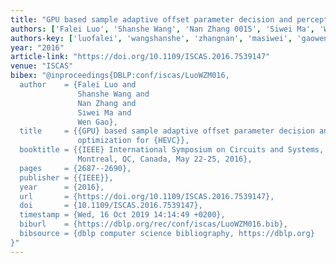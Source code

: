 ```yaml
---
title: "GPU based sample adaptive offset parameter decision and perceptual optimization for HEVC"
authors: ['Falei Luo', 'Shanshe Wang', 'Nan Zhang 0015', 'Siwei Ma', 'Wen Gao 0001']
authors-key: ['luofalei', 'wangshanshe', 'zhangnan', 'masiwei', 'gaowen']
year: "2016"
article-link: "https://doi.org/10.1109/ISCAS.2016.7539147"
venue: "ISCAS"
bibex: "@inproceedings{DBLP:conf/iscas/LuoWZM016,
  author    = {Falei Luo and
               Shanshe Wang and
               Nan Zhang and
               Siwei Ma and
               Wen Gao},
  title     = {{GPU} based sample adaptive offset parameter decision and perceptual
               optimization for {HEVC}},
  booktitle = {{IEEE} International Symposium on Circuits and Systems, {ISCAS} 2016,
               Montreal, QC, Canada, May 22-25, 2016},
  pages     = {2687--2690},
  publisher = {{IEEE}},
  year      = {2016},
  url       = {https://doi.org/10.1109/ISCAS.2016.7539147},
  doi       = {10.1109/ISCAS.2016.7539147},
  timestamp = {Wed, 16 Oct 2019 14:14:49 +0200},
  biburl    = {https://dblp.org/rec/conf/iscas/LuoWZM016.bib},
  bibsource = {dblp computer science bibliography, https://dblp.org}
}"
---
```

